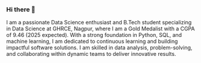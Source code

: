 ### Hi there 👋

I am a passionate Data Science enthusiast and B.Tech student specializing in Data Science at GHRCE, Nagpur, where I am a Gold Medalist with a CGPA of 9.46 (2025 expected). With a strong foundation in Python, SQL, and machine learning, I am dedicated to continuous learning and building impactful software solutions. I am skilled in data analysis, problem-solving, and collaborating within dynamic teams to deliver innovative results.
<!--
**Himanshu814/Himanshu814** is a ✨ _special_ ✨ repository because its `README.md` (this file) appears on your GitHub profile.

Here are some ideas to get you started:

- 🔭 I’m currently working on ...
- 🌱 I’m currently learning ...
- 👯 I’m looking to collaborate on ...
- 🤔 I’m looking for help with ...
- 💬 Ask me about ...
- 📫 How to reach me: ...
- 😄 Pronouns: ...
- ⚡ Fun fact: ...
-->
